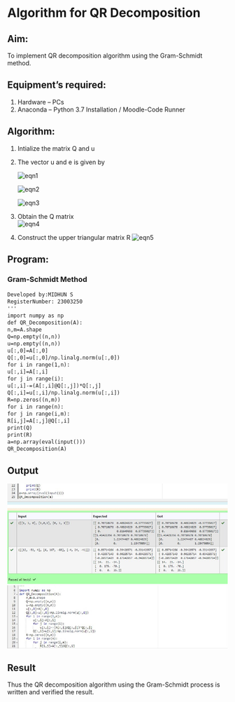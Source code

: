 # Algorithm for QR Decomposition
## Aim:
To implement QR decomposition algorithm using the Gram-Schmidt method.
## Equipment’s required:
1.	Hardware – PCs
2.	Anaconda – Python 3.7 Installation / Moodle-Code Runner
## Algorithm:
1.	Intialize the matrix Q and u
2.	The vector u and e is given by

    ![eqn1](./ex4.jpg)

    ![eqn2](./ex6.jpg)

    ![eqn3](./ex3.jpg)

3.	Obtain the Q matrix   
    ![eqn4](./ex1.jpg)
4.	Construct the upper triangular matrix R
    ![eqn5](./ex2.jpg)



## Program:
### Gram-Schmidt Method
```Program to QR decomposition using the Gram-Schmidt method
Developed by:MIDHUN S
RegisterNumber: 23003250
'''
import numpy as np
def QR_Decomposition(A):
n,m=A.shape
Q=np.empty((n,n))
u=np.empty((n,n))
u[:,0]=A[:,0]
Q[:,0]=u[:,0]/np.linalg.norm(u[:,0])
for i in range(1,n):
u[:,i]=A[:,i]
for j in range(i):
u[:,i]-=(A[:,i]@Q[:,j])*Q[:,j]
Q[:,i]=u[:,i]/np.linalg.norm(u[:,i])
R=np.zeros((n,m))
for i in range(n):
for j in range(i,m):
R[i,j]=A[:,j]@Q[:,i]
print(Q)
print(R)
a=np.array(eval(input()))
QR_Decomposition(A)
```
## Output
![output](/Screenshot%202023-07-25%20073534.jpg)
![output](/Screenshot%202023-07-25%20073902.jpg)

## Result
Thus the QR decomposition algorithm using the Gram-Schmidt process is written and verified the result.